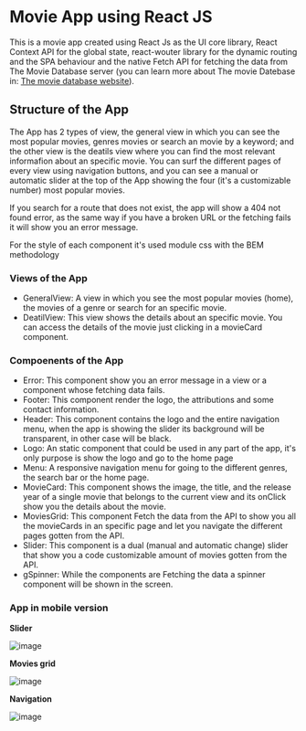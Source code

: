 # Movie App using React JS

This is a movie app created using React Js as the UI core library, React Context API for the global state, react-wouter library for the dynamic routing and the SPA behaviour and the native Fetch API for fetching the data from The Movie Database server (you can learn more about The movie Datebase in: [The movie database website](https://www.themoviedb.org/?language=es)).

## Structure of the App

The App has 2 types of view, the general view in which you can see the most popular movies, genres movies or search an movie by a keyword; and the other view is the deatils view where you can find the most relevant informafion about an specific movie. You can surf the different pages of every view using navigation buttons, and you can see a manual or automatic slider at the top of the App showing the four (it's a customizable number) most popular movies.

If you search for a route that does not exist, the app will show a 404 not found error, as the same way if you have a broken URL or the fetching fails it will show you an error message.

For the style of each component it's used module css with the BEM methodology

### Views of the App

* GeneralView: A view in which you see the most popular movies (home), the movies of a genre or search for an specific movie.
* DeatilView: This view shows the details about an specific movie. You can access the details of the movie just clicking in a movieCard component.

### Compoenents of the App

* Error: This component show you an error message in a view or a component whose fetching data fails.
* Footer: This component render the logo, the attributions and some contact information.
* Header: This component contains the logo and the entire navigation  menu, when the app is showing the slider its background will be transparent, in other case will be black.
* Logo: An static component that could be used in any part of the app, it's only purpose is show the logo and go to the home page
* Menu: A responsive navigation menu for going to the different genres, the search bar or the home page.
* MovieCard: This component shows the image, the title, and the release year of a single movie that belongs to the current view and its onClick show you the details about the movie.
* MoviesGrid: This component Fetch the data from the API to show you all the movieCards in an specific page and let you navigate the different pages gotten from the API.
* Slider: This component is a dual (manual and automatic change) slider that show you a code customizable amount of movies gotten from the API.
* gSpinner: While the components are Fetching the data a spinner component will be shown in the screen.

### App in mobile version

**Slider**  

![image](https://user-images.githubusercontent.com/98757236/178884397-64b29c6a-d17c-4c8a-900e-ca4f2fae76bd.png)

**Movies grid**  

![image](https://user-images.githubusercontent.com/98757236/179022813-978cd439-ef6f-4426-9e5c-bc8d5cd1ea1e.png)

**Navigation**  

![image](https://user-images.githubusercontent.com/98757236/179023109-2e726c34-600c-48d9-80ea-257e73d6ad65.png)






